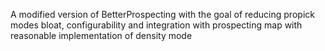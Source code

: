 A modified version of BetterProspecting with the goal of reducing propick modes bloat, configurability and integration with prospecting map with reasonable implementation of density mode
